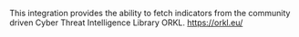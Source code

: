 This integration provides the ability to fetch indicators from the community driven Cyber Threat Intelligence Library ORKL.
<https://orkl.eu/>